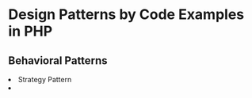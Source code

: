 # Design Patterns by Code Examples in PHP
## Behavioral Patterns
<li>Strategy Pattern
<li><Command Pattern


